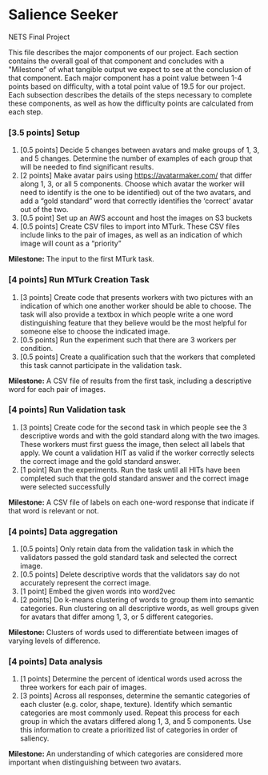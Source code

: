 # Salience Seeker
NETS Final Project

This file describes the major components of our project. Each section contains the overall goal of that component and concludes with a "Milestone" of what tangible output we expect to see at the conclusion of that component. Each major component has a point value between 1-4 points based on difficulty, with a total point value of 19.5 for our project. Each subsection describes the details of the steps necessary to complete these components, as well as how the difficulty points are calculated from each step. 


### [3.5 points] Setup

1. [0.5 points] Decide 5 changes between avatars and make groups of 1, 3, and 5 changes. Determine the number of examples of each group that will be needed to find significant results.
2. [2 points] Make avatar pairs using https://avatarmaker.com/ that differ along 1, 3, or all 5 components. Choose which avatar the worker will need to identify is the one to be identified) out of the two avatars, and add a “gold standard” word that correctly identifies the ‘correct’ avatar out of the two.
3. [0.5 point] Set up an AWS account and host the images on S3 buckets
4. [0.5 points] Create CSV files to import into MTurk. These CSV files include links to the pair of images, as well as an indication of which image will count as a “priority”


**Milestone:** The input to the first MTurk task.


### [4 points] Run MTurk Creation Task

1. [3 points] Create code that presents workers with two pictures with an indication of which one another worker should be able to choose. The task will also provide a textbox in which people write a one word distinguishing feature that they believe would be the most helpful for someone else to choose the indicated image.
2. [0.5 points] Run the experiment such that there are 3 workers per condition.
3. [0.5 points] Create a qualification such that the workers that completed this task cannot participate in the validation task.

**Milestone:** A CSV file of results from the first task, including a descriptive word for each pair of images.

### [4 points] Run Validation task
1. [3 points] Create code for the second task in which people see the 3 descriptive words and with the gold standard along with the two images. These workers must first guess the image, then select all labels that apply. We count a validation HIT as valid if the worker correctly selects the correct image and the gold standard answer.
2. [1 point] Run the experiments. Run the task until all HITs have been completed such that the gold standard answer and the correct image were selected successfully

**Milestone:** A CSV file of labels on each one-word response that indicate if that word is relevant or not.

### [4 points] Data aggregation
1. [0.5 points] Only retain data from the validation task in which the validators passed the gold standard task and selected the correct image.
2. [0.5 points] Delete descriptive words that the validators say do not accurately represent the correct image.
3. [1 point] Embed the given words into word2vec
4. [2 points] Do k-means clustering of words to group them into semantic categories. Run clustering on all descriptive words, as well groups given for avatars that differ among 1, 3, or 5 different categories.

**Milestone:** Clusters of words used to differentiate between images of varying levels of difference.

### [4 points] Data analysis
1. [1 points] Determine the percent of identical words used across the three workers for each pair of images.
2. [3 points] Across all responses, determine the semantic categories of each cluster (e.g. color, shape, texture). Identify which semantic categories are most commonly used. Repeat this process for each group in which the avatars differed along 1, 3, and 5 components. Use this information to create a prioritized list of categories in order of saliency.

**Milestone:** An understanding of which categories are considered more important when distinguishing between two avatars.
